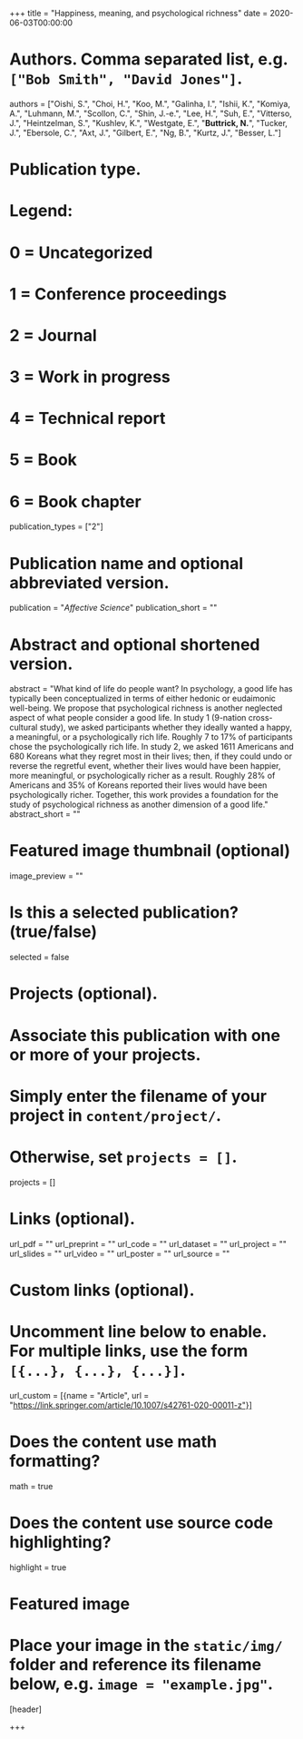 +++
title = "Happiness, meaning, and psychological richness"
date = 2020-06-03T00:00:00

# Authors. Comma separated list, e.g. `["Bob Smith", "David Jones"]`.
authors = ["Oishi, S.", "Choi, H.", "Koo, M.", "Galinha, I.", "Ishii, K.", "Komiya, A.", "Luhmann, M.", "Scollon, C.", "Shin, J.-e.", "Lee, H.", "Suh, E.", "Vitterso, J.", "Heintzelman, S.", "Kushlev, K.", "Westgate, E.", "**Buttrick, N.**", "Tucker, J.", "Ebersole, C.", "Axt, J.", "Gilbert, E.", "Ng, B.", "Kurtz, J.", "Besser, L."]

# Publication type.
# Legend:
# 0 = Uncategorized
# 1 = Conference proceedings
# 2 = Journal
# 3 = Work in progress
# 4 = Technical report
# 5 = Book
# 6 = Book chapter
publication_types = ["2"]

# Publication name and optional abbreviated version.
publication = "*Affective Science*"
publication_short = ""

# Abstract and optional shortened version.
abstract = "What kind of life do people want? In psychology, a good life has typically been conceptualized in terms of either hedonic or eudaimonic well-being. We propose that psychological richness is another neglected aspect of what people consider a good life. In study 1 (9-nation cross-cultural study), we asked participants whether they ideally wanted a happy, a meaningful, or a psychologically rich life. Roughly 7 to 17% of participants chose the psychologically rich life. In study 2, we asked 1611 Americans and 680 Koreans what they regret most in their lives; then, if they could undo or reverse the regretful event, whether their lives would have been happier, more meaningful, or psychologically richer as a result. Roughly 28% of Americans and 35% of Koreans reported their lives would have been psychologically richer. Together, this work provides a foundation for the study of psychological richness as another dimension of a good life."
abstract_short = ""

# Featured image thumbnail (optional)
image_preview = ""

# Is this a selected publication? (true/false)
selected = false

# Projects (optional).
#   Associate this publication with one or more of your projects.
#   Simply enter the filename of your project in `content/project/`.
#   Otherwise, set `projects = []`.
projects = []

# Links (optional).
url_pdf = ""
url_preprint = ""
url_code = ""
url_dataset = ""
url_project = ""
url_slides = ""
url_video = ""
url_poster = ""
url_source = ""

# Custom links (optional).
#   Uncomment line below to enable. For multiple links, use the form `[{...}, {...}, {...}]`.
url_custom = [{name = "Article", url = "https://link.springer.com/article/10.1007/s42761-020-00011-z"}]

# Does the content use math formatting?
math = true

# Does the content use source code highlighting?
highlight = true

# Featured image
# Place your image in the `static/img/` folder and reference its filename below, e.g. `image = "example.jpg"`.
[header]

+++

